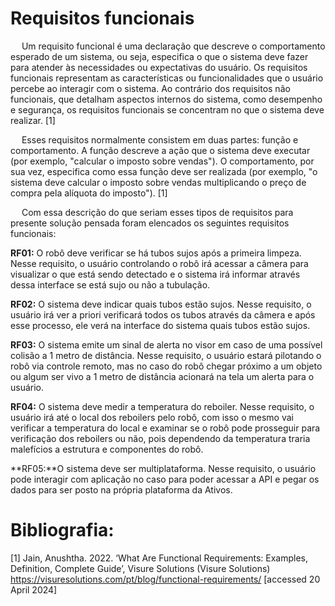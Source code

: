 # Requisitos funcionais 
&emsp; Um requisito funcional é uma declaração que descreve o comportamento esperado de um sistema, ou seja, especifica o que o sistema deve fazer para atender às necessidades ou expectativas do usuário. Os requisitos funcionais representam as características ou funcionalidades que o usuário percebe ao interagir com o sistema. Ao contrário dos requisitos não funcionais, que detalham aspectos internos do sistema, como desempenho e segurança, os requisitos funcionais se concentram no que o sistema deve realizar. [1]

&emsp; Esses requisitos normalmente consistem em duas partes: função e comportamento. A função descreve a ação que o sistema deve executar (por exemplo, "calcular o imposto sobre vendas"). O comportamento, por sua vez, especifica como essa função deve ser realizada (por exemplo, "o sistema deve calcular o imposto sobre vendas multiplicando o preço de compra pela alíquota do imposto"). [1]

&emsp; Com essa descrição do que seriam esses tipos de requisitos para presente solução pensada foram elencados os seguintes requisitos funcionais:

**RF01:**  O robô deve verificar se há tubos sujos após a primeira limpeza. Nesse requisito, o usuário controlando o robô irá acessar a câmera para visualizar o que está sendo detectado e o sistema irá informar através dessa interface se está sujo ou não a tubulação.

**RF02:** O sistema deve indicar quais tubos estão sujos. Nesse requisito, o usuário irá ver a priori verificará todos os tubos através da câmera e após esse processo, ele verá na interface do sistema quais tubos estão sujos.

**RF03:** O sistema emite um sinal de alerta no visor em caso de uma possível colisão a 1 metro de distância. Nesse requisito, o usuário estará pilotando o robô via controle remoto, mas no caso do robô chegar próximo a um objeto ou algum ser vivo a 1 metro de distância acionará na tela um alerta para o usuário.

**RF04:** O sistema deve medir a temperatura do reboiler. Nesse requisito, o usuário irá até o local dos reboilers pelo robô, com isso o mesmo vai verificar a temperatura do local e examinar se o robô pode prosseguir para verificação dos reboilers ou não, pois dependendo da temperatura traria malefícios a estrutura e componentes do robô. 

**RF05:**O sistema deve ser multiplataforma. Nesse requisito, o usuário pode interagir com aplicação no caso para poder acessar a API e pegar os dados para ser posto na própria plataforma da Ativos.



# Bibliografia:
[1] Jain, Anushtha. 2022. ‘What Are Functional Requirements: Examples, Definition, Complete Guide’, Visure Solutions (Visure Solutions) <https://visuresolutions.com/pt/blog/functional-requirements/> [accessed 20 April 2024]

